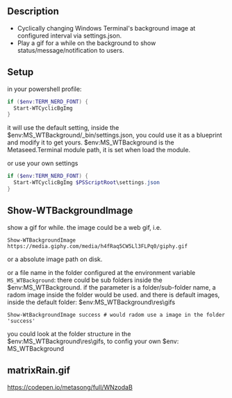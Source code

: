 ## Description
* Cyclically changing Windows Terminal's background image at configured interval via settings.json.
* Play a gif for a while on the background to show status/message/notification to users.

## Setup
in your powershell profile:
```powershell
if ($env:TERM_NERD_FONT) {
  Start-WTCyclicBgImg
}
```
it will use the default setting, inside the $env:MS_WTBackground/_bin/settings.json, you could use it as a blueprint and modify it to get yours.
$env:MS_WTBackground is the Metaseed.Terminal module path, it is set when load the module.

or use your own settings
```powershell
if ($env:TERM_NERD_FONT) {
  Start-WTCyclicBgImg $PSScriptRoot\settings.json
}
```

## Show-WTBackgroundImage
show a gif for while.
the image could be a web gif, i.e.
```
Show-WTBackgroundImage https://media.giphy.com/media/h4fRaq5CW5Ll3FLPq0/giphy.gif
```
or a absolute image path on disk.

or a file name in the folder configured at the environment variable `MS_WTBackground`:
there could be sub folders inside the $env:MS_WTBackground.
if the parameter is a folder/sub-folder name, a radom image inside the folder would be used.
and there is default images, inside the default folder: $env:MS_WTBackground\res\gifs
```
Show-WtBackgroundImage success # would radom use a image in the folder 'success'
```
you could look at the folder structure in the $env:MS_WTBackground\res\gifs, to config your own $env: MS_WTBackground

## matrixRain.gif
https://codepen.io/metasong/full/WNzodaB

